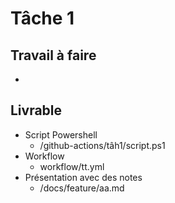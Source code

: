 # Tâche 1
## Travail à faire
- 
## Livrable
- Script Powershell
  - /github-actions/tâh1/script.ps1
- Workflow
  - workflow/tt.yml
- Présentation avec des notes 
  - /docs/feature/aa.md